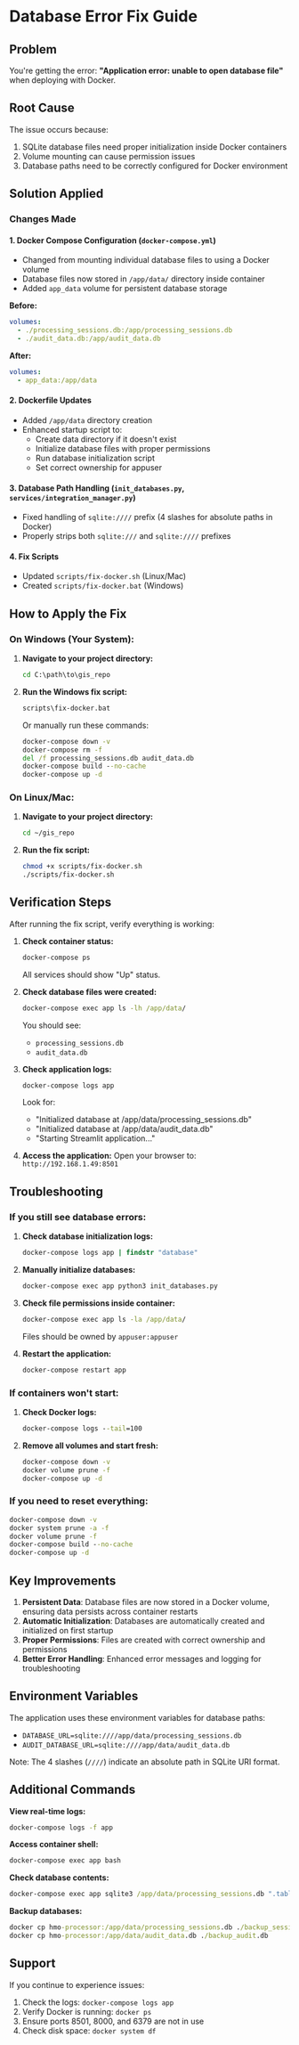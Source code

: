 # Database Error Fix Guide

## Problem
You're getting the error: **"Application error: unable to open database file"** when deploying with Docker.

## Root Cause
The issue occurs because:
1. SQLite database files need proper initialization inside Docker containers
2. Volume mounting can cause permission issues
3. Database paths need to be correctly configured for Docker environment

## Solution Applied

### Changes Made

#### 1. **Docker Compose Configuration** (`docker-compose.yml`)
- Changed from mounting individual database files to using a Docker volume
- Database files now stored in `/app/data/` directory inside container
- Added `app_data` volume for persistent database storage

**Before:**
```yaml
volumes:
  - ./processing_sessions.db:/app/processing_sessions.db
  - ./audit_data.db:/app/audit_data.db
```

**After:**
```yaml
volumes:
  - app_data:/app/data
```

#### 2. **Dockerfile Updates**
- Added `/app/data` directory creation
- Enhanced startup script to:
  - Create data directory if it doesn't exist
  - Initialize database files with proper permissions
  - Run database initialization script
  - Set correct ownership for appuser

#### 3. **Database Path Handling** (`init_databases.py`, `services/integration_manager.py`)
- Fixed handling of `sqlite:////` prefix (4 slashes for absolute paths in Docker)
- Properly strips both `sqlite:///` and `sqlite:////` prefixes

#### 4. **Fix Scripts**
- Updated `scripts/fix-docker.sh` (Linux/Mac)
- Created `scripts/fix-docker.bat` (Windows)

## How to Apply the Fix

### On Windows (Your System):

1. **Navigate to your project directory:**
   ```cmd
   cd C:\path\to\gis_repo
   ```

2. **Run the Windows fix script:**
   ```cmd
   scripts\fix-docker.bat
   ```

   Or manually run these commands:
   ```cmd
   docker-compose down -v
   docker-compose rm -f
   del /f processing_sessions.db audit_data.db
   docker-compose build --no-cache
   docker-compose up -d
   ```

### On Linux/Mac:

1. **Navigate to your project directory:**
   ```bash
   cd ~/gis_repo
   ```

2. **Run the fix script:**
   ```bash
   chmod +x scripts/fix-docker.sh
   ./scripts/fix-docker.sh
   ```

## Verification Steps

After running the fix script, verify everything is working:

1. **Check container status:**
   ```cmd
   docker-compose ps
   ```
   All services should show "Up" status.

2. **Check database files were created:**
   ```cmd
   docker-compose exec app ls -lh /app/data/
   ```
   You should see:
   - `processing_sessions.db`
   - `audit_data.db`

3. **Check application logs:**
   ```cmd
   docker-compose logs app
   ```
   Look for:
   - "Initialized database at /app/data/processing_sessions.db"
   - "Initialized database at /app/data/audit_data.db"
   - "Starting Streamlit application..."

4. **Access the application:**
   Open your browser to: `http://192.168.1.49:8501`

## Troubleshooting

### If you still see database errors:

1. **Check database initialization logs:**
   ```cmd
   docker-compose logs app | findstr "database"
   ```

2. **Manually initialize databases:**
   ```cmd
   docker-compose exec app python3 init_databases.py
   ```

3. **Check file permissions inside container:**
   ```cmd
   docker-compose exec app ls -la /app/data/
   ```
   Files should be owned by `appuser:appuser`

4. **Restart the application:**
   ```cmd
   docker-compose restart app
   ```

### If containers won't start:

1. **Check Docker logs:**
   ```cmd
   docker-compose logs --tail=100
   ```

2. **Remove all volumes and start fresh:**
   ```cmd
   docker-compose down -v
   docker volume prune -f
   docker-compose up -d
   ```

### If you need to reset everything:

```cmd
docker-compose down -v
docker system prune -a -f
docker volume prune -f
docker-compose build --no-cache
docker-compose up -d
```

## Key Improvements

1. **Persistent Data**: Database files are now stored in a Docker volume, ensuring data persists across container restarts
2. **Automatic Initialization**: Databases are automatically created and initialized on first startup
3. **Proper Permissions**: Files are created with correct ownership and permissions
4. **Better Error Handling**: Enhanced error messages and logging for troubleshooting

## Environment Variables

The application uses these environment variables for database paths:
- `DATABASE_URL=sqlite:////app/data/processing_sessions.db`
- `AUDIT_DATABASE_URL=sqlite:////app/data/audit_data.db`

Note: The 4 slashes (`////`) indicate an absolute path in SQLite URI format.

## Additional Commands

**View real-time logs:**
```cmd
docker-compose logs -f app
```

**Access container shell:**
```cmd
docker-compose exec app bash
```

**Check database contents:**
```cmd
docker-compose exec app sqlite3 /app/data/processing_sessions.db ".tables"
```

**Backup databases:**
```cmd
docker cp hmo-processor:/app/data/processing_sessions.db ./backup_sessions.db
docker cp hmo-processor:/app/data/audit_data.db ./backup_audit.db
```

## Support

If you continue to experience issues:
1. Check the logs: `docker-compose logs app`
2. Verify Docker is running: `docker ps`
3. Ensure ports 8501, 8000, and 6379 are not in use
4. Check disk space: `docker system df`
